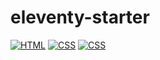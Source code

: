 # eleventy-starter

[![HTML](https://github.com/pepelsbey/pepelsbey.dev/actions/workflows/html.yml/badge.svg?branch=main)](https://github.com/kalininmax/eleventy-starter/actions/workflows/html.yml)
[![CSS](https://github.com/pepelsbey/pepelsbey.dev/actions/workflows/css.yml/badge.svg?branch=main)](https://github.com/kalininmax/eleventy-starter/actions/workflows/css.yml)
[![CSS](https://github.com/kalininmax/eleventy-starter/actions/workflows/css.yml/badge.svg)](https://github.com/kalininmax/eleventy-starter/actions/workflows/css.yml)

